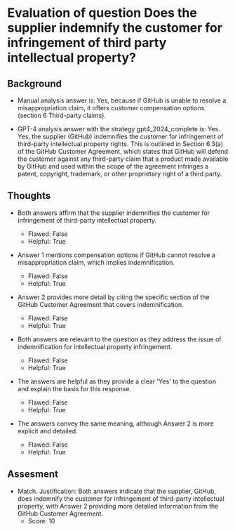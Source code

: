 # Evaluation of question Does the supplier indemnify the customer for infringement of third party intellectual property?
## Background
- Manual analysis answer is: Yes, because if GitHub is unable to resolve a misappropriation claim, it offers customer compensation options (section 6 Third-party claims).

- GPT-4 analysis answer with the strategy gpt4_2024_complete is: Yes. Yes, the supplier (GitHub) indemnifies the customer for infringement of third-party intellectual property rights. This is outlined in Section 6.3(a) of the GitHub Customer Agreement, which states that GitHub will defend the customer against any third-party claim that a product made available by GitHub and used within the scope of the agreement infringes a patent, copyright, trademark, or other proprietary right of a third party.
## Thoughts
- Both answers affirm that the supplier indemnifies the customer for infringement of third-party intellectual property.
  - Flawed: False
  - Helpful: True

- Answer 1 mentions compensation options if GitHub cannot resolve a misappropriation claim, which implies indemnification.
  - Flawed: False
  - Helpful: True

- Answer 2 provides more detail by citing the specific section of the GitHub Customer Agreement that covers indemnification.
  - Flawed: False
  - Helpful: True

- Both answers are relevant to the question as they address the issue of indemnification for intellectual property infringement.
  - Flawed: False
  - Helpful: True

- The answers are helpful as they provide a clear 'Yes' to the question and explain the basis for this response.
  - Flawed: False
  - Helpful: True

- The answers convey the same meaning, although Answer 2 is more explicit and detailed.
  - Flawed: False
  - Helpful: True

## Assesment
- Match. Justification: Both answers indicate that the supplier, GitHub, does indemnify the customer for infringement of third-party intellectual property, with Answer 2 providing more detailed information from the GitHub Customer Agreement.
  - Score: 10

